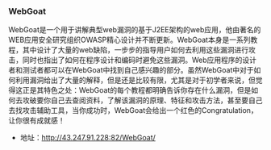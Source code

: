 ### WebGoat

WebGoat是一个用于讲解典型web漏洞的基于J2EE架构的web应用，他由著名的WEB应用安全研究组织OWASP精心设计并不断更新。WebGoat本身是一系列教程，其中设计了大量的web缺陷，一步步的指导用户如何去利用这些漏洞进行攻击，同时也指出了如何在程序设计和编码时避免这些漏洞。Web应用程序的设计者和测试者都可以在WebGoat中找到自己感兴趣的部分。虽然WebGoat中对于如何利用漏洞给出了大量的解释，但是还是比较有限，尤其是对于初学者来说，但觉得这正是其特色之处：WebGoat的每个教程都明确告诉你存在什么漏洞，但是如何去攻破要你自己去查阅资料，了解该漏洞的原理、特征和攻击方法，甚至要自己去找攻击辅助工具，当你成功时，WebGoat会给出一个红色的Congratulation，让你很有成就感！

- 地址：http://43.247.91.228:82/WebGoat/ 